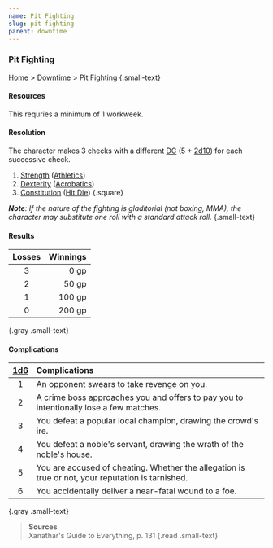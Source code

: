 ```yaml
---
name: Pit Fighting
slug: pit-fighting
parent: downtime
---
```

### Pit Fighting
[Home](dm-operations-center) > [Downtime](downtime-menu) > Pit Fighting {.small-text}

#### Resources
This requries a minimum of 1 workweek.

#### Resolution
The character makes 3 checks with a different [DC](difficulty-class) (5 + [2d10](/roll/2d10)) for each successive check.

1. [Strength](strength) ([Athletics](athletics))
2. [Dexterity](dexterity) ([Acrobatics](acrobatics))
3. [Constitution](constitution) ([Hit Die](hit-dice))
{.square}

***Note**: If the nature of the fighting is gladitorial (not boxing, MMA), the character may substitute one roll with a standard attack roll.* {.small-text}

#### Results
| Losses   | Winnings   |
| :------: | ---------: |
|    3     |       0 gp |
|    2     |      50 gp |
|    1     |     100 gp |
|    0     |     200 gp |
{.gray .small-text}

#### Complications
|[1d6](/roll/1d6)| Complications                                                                          |
| :-: | :------------------------------------------------------------------------------------------------ |
|  1  | An opponent swears to take revenge on you.                                                        |
|  2  | A crime boss approaches you and offers to pay you to intentionally lose a few matches.            |
|  3  | You defeat a popular local champion, drawing the crowd's ire.                                     |
|  4  | You defeat a noble's servant, drawing the wrath of the noble's house.                             |
|  5  | You are accused of cheating. Whether the allegation is true or not, your reputation is tarnished. |
|  6  | You accidentally deliver a near-fatal wound to a foe. |
{.gray .small-text}

> **Sources** <br/>
> Xanathar's Guide to Everything, p. 131
{.read .small-text} 